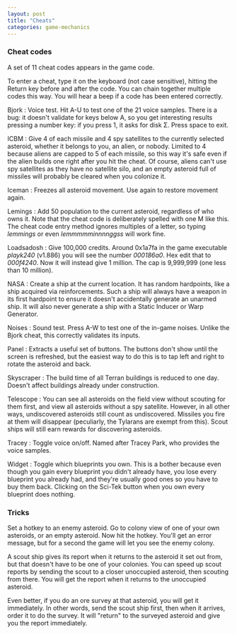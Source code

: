 ```yaml
---
layout: post
title: "Cheats"
categories: game-mechanics
---
```


### Cheat codes

A set of 11 cheat codes appears in the game code.

To enter a cheat, type it on the keyboard (not case sensitive), hitting the
Return key before and after the code. You can chain together multiple codes this
way. You will hear a beep if a code has been entered correctly.

Bjork
: Voice test. Hit A-U to test one of the 21 voice samples. There is a bug: it
doesn't validate for keys below A, so you get interesting results pressing a
number key: if you press 1, it asks for disk &Sigma;. Press space to exit.

ICBM
: Give 4 of each missile and 4 spy satellites to the currently selected
asteroid, whether it belongs to you, an alien, or nobody. Limited to 4 because
aliens are capped to 5 of each missile, so this way it's safe even if the alien
builds one right after you hit the cheat. Of course, aliens can't use spy
satellites as they have no satellite silo, and an empty asteroid full of
missiles will probably be cleared when you colonize it.

Iceman
: Freezes all asteroid movement. Use again to restore movement again.

Lemings
: Add 50 population to the current asteroid, regardless of who owns it.  Note
that the cheat code is deliberately  spelled with one M like this. The cheat
code entry method ignores multiples of a letter, so typing _lemmings_
or even _lemmmmminnnnggss_ will work fine.

Loadsadosh
: Give 100,000 credits. Around 0x1a7fa in the game executable _playk240_
(v1.886) you will see the number _000186a0_. Hex edit that to
_000f4240_. Now it will instead give 1 million. The cap is 9,999,999
(one less than 10 million).

NASA
: Create a ship at the current location. It has random hardpoints, like a ship
acquired via reinforcements. Such a ship will always have a weapon in its first
hardpoint to ensure it doesn't accidentally generate an unarmed ship. It will
also never generate a ship with a Static Inducer or Warp Generator.

Noises
: Sound test. Press A-W to test one of the in-game noises. Unlike the Bjork
cheat, this correctly validates its inputs.

Panel
: Extracts a useful set of buttons. The buttons don't show until the screen is
refreshed, but the easiest way to do this is to tap left and right to rotate the
asteroid and back.

Skyscraper
: The build time of all Terran buildings is reduced to one day. Doesn't affect
buildings already under construction.

Telescope
: You can see all asteroids on the field view without scouting for them first,
and view all asteroids without a spy satellite. However, in all other ways,
undiscovered asteroids still count as undiscovered. Missiles you fire at them
will disappear (peculiarly, the Tylarans are exempt from this). Scout ships will
still earn rewards for discovering asteroids.

Tracey
: Toggle voice on/off. Named after Tracey Park, who provides the voice samples.

Widget
: Toggle which blueprints you own. This is a bother because even though you gain
every blueprint you didn't already have, you lose every blueprint you already
had, and they're usually good ones so you have to buy them back. Clicking on the
Sci-Tek button when you own every blueprint does nothing.

### Tricks

Set a hotkey to an enemy asteroid. Go to colony view of one of your own
asteroids, or an empty asteroid. Now hit the hotkey. You'll get an error
message, but for a second the game will let you see the enemy colony.

A scout ship gives its report when it returns to the asteroid it set out from,
but that doesn't have to be one of your colonies. You can speed up scout reports
by sending the scout to a closer unoccupied asteroid, then scouting from there.
You will get the report when it returns to the unoccupied asteroid.

Even better, if you do an ore survey at that asteroid, you will get it
immediately. In other words, send the scout ship first, then when it arrives,
order it to do the survey. It will "return" to the surveyed asteroid and give
you the report immediately.
